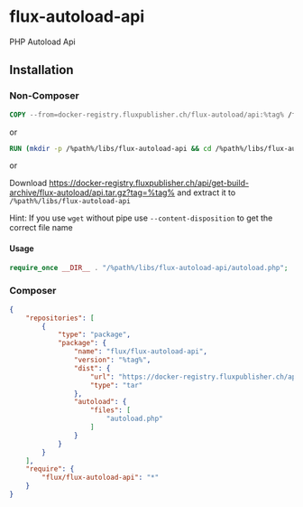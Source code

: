 # flux-autoload-api

PHP Autoload Api

## Installation

### Non-Composer

```dockerfile
COPY --from=docker-registry.fluxpublisher.ch/flux-autoload/api:%tag% /flux-autoload-api /%path%/libs/flux-autoload-api
```

or

```dockerfile
RUN (mkdir -p /%path%/libs/flux-autoload-api && cd /%path%/libs/flux-autoload-api && wget -O - https://docker-registry.fluxpublisher.ch/api/get-build-archive/flux-autoload/api.tar.gz?tag=%tag% | tar -xz --strip-components=1)
```

or

Download https://docker-registry.fluxpublisher.ch/api/get-build-archive/flux-autoload/api.tar.gz?tag=%tag% and extract it to `/%path%/libs/flux-autoload-api`

Hint: If you use `wget` without pipe use `--content-disposition` to get the correct file name

#### Usage

```php
require_once __DIR__ . "/%path%/libs/flux-autoload-api/autoload.php";
```

### Composer

```json
{
    "repositories": [
        {
            "type": "package",
            "package": {
                "name": "flux/flux-autoload-api",
                "version": "%tag%",
                "dist": {
                    "url": "https://docker-registry.fluxpublisher.ch/api/get-build-archive/flux-autoload/api.tar.gz?tag=%tag%",
                    "type": "tar"
                },
                "autoload": {
                    "files": [
                        "autoload.php"
                    ]
                }
            }
        }
    ],
    "require": {
        "flux/flux-autoload-api": "*"
    }
}
```

